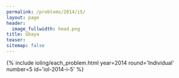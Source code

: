 ```yaml
---
permalink: /problems/2014/i5/
layout: page
header:
  image_fullwidth: head.png
title: Gbaya
teaser: 
sitemap: false
---
```


{% include ioling/each_problem.html year=2014 round='Individual' number=5 id='iol-2014-i-5' %}